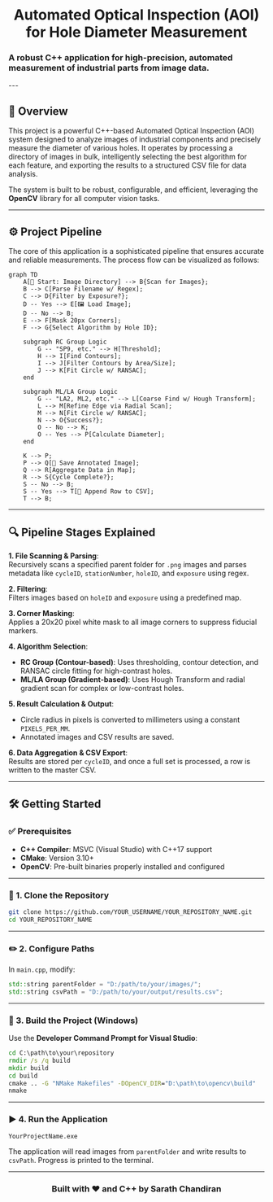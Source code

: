 <div align="center">
  <h1>Automated Optical Inspection (AOI) for Hole Diameter Measurement</h1>
</div>
  <h3>A robust C++ application for high-precision, automated measurement of industrial parts from image data.</h3>
---

## 🚀 Overview

This project is a powerful C++-based Automated Optical Inspection (AOI) system designed to analyze images of industrial components and precisely measure the diameter of various holes. It operates by processing a directory of images in bulk, intelligently selecting the best algorithm for each feature, and exporting the results to a structured CSV file for data analysis.

The system is built to be robust, configurable, and efficient, leveraging the **OpenCV** library for all computer vision tasks.

---

## ⚙️ Project Pipeline

The core of this application is a sophisticated pipeline that ensures accurate and reliable measurements. The process flow can be visualized as follows:

```mermaid
graph TD
    A[📁 Start: Image Directory] --> B{Scan for Images};
    B --> C[Parse Filename w/ Regex];
    C --> D{Filter by Exposure?};
    D -- Yes --> E[🖼️ Load Image];
    D -- No --> B;
    E --> F[Mask 20px Corners];
    F --> G{Select Algorithm by Hole ID};
    
    subgraph RC Group Logic
        G -- "SP9, etc." --> H[Threshold];
        H --> I[Find Contours];
        I --> J[Filter Contours by Area/Size];
        J --> K[Fit Circle w/ RANSAC];
    end

    subgraph ML/LA Group Logic
        G -- "LA2, ML2, etc." --> L[Coarse Find w/ Hough Transform];
        L --> M[Refine Edge via Radial Scan];
        M --> N[Fit Circle w/ RANSAC];
        N --> O{Success?};
        O -- No --> K;
        O -- Yes --> P[Calculate Diameter];
    end

    K --> P;
    P --> Q[💾 Save Annotated Image];
    Q --> R[Aggregate Data in Map];
    R --> S{Cycle Complete?};
    S -- No --> B;
    S -- Yes --> T[📝 Append Row to CSV];
    T --> B;
```

---

## 🔍 Pipeline Stages Explained

**1. File Scanning & Parsing**:  
Recursively scans a specified parent folder for `.png` images and parses metadata like `cycleID`, `stationNumber`, `holeID`, and `exposure` using regex.

**2. Filtering**:  
Filters images based on `holeID` and `exposure` using a predefined map.

**3. Corner Masking**:  
Applies a 20x20 pixel white mask to all image corners to suppress fiducial markers.

**4. Algorithm Selection**:  
- **RC Group (Contour-based)**: Uses thresholding, contour detection, and RANSAC circle fitting for high-contrast holes.
- **ML/LA Group (Gradient-based)**: Uses Hough Transform and radial gradient scan for complex or low-contrast holes.

**5. Result Calculation & Output**:  
- Circle radius in pixels is converted to millimeters using a constant `PIXELS_PER_MM`.
- Annotated images and CSV results are saved.

**6. Data Aggregation & CSV Export**:  
Results are stored per `cycleID`, and once a full set is processed, a row is written to the master CSV.

---

## 🛠️ Getting Started

### ✅ Prerequisites

- **C++ Compiler**: MSVC (Visual Studio) with C++17 support  
- **CMake**: Version 3.10+  
- **OpenCV**: Pre-built binaries properly installed and configured  

---

### 🔧 1. Clone the Repository

```bash
git clone https://github.com/YOUR_USERNAME/YOUR_REPOSITORY_NAME.git
cd YOUR_REPOSITORY_NAME
```

---

### ✏️ 2. Configure Paths

In `main.cpp`, modify:

```cpp
std::string parentFolder = "D:/path/to/your/images/"; 
std::string csvPath = "D:/path/to/your/output/results.csv";
```

---

### 🧱 3. Build the Project (Windows)

Use the **Developer Command Prompt for Visual Studio**:

```cmd
cd C:\path\to\your\repository
rmdir /s /q build
mkdir build
cd build
cmake .. -G "NMake Makefiles" -DOpenCV_DIR="D:\path\to\opencv\build"
nmake
```

---

### ▶️ 4. Run the Application

```cmd
YourProjectName.exe
```

The application will read images from `parentFolder` and write results to `csvPath`. Progress is printed to the terminal.

---

<div align="center">
<h3 align="center">Built with ❤️ and C++ by Sarath Chandiran</h3>
</div>
